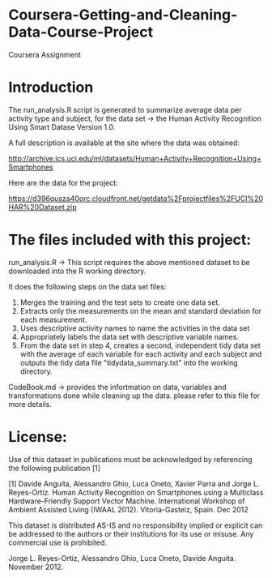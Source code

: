 # Coursera-Getting-and-Cleaning-Data-Course-Project
Coursera Assignment

Introduction
=============
The run_analysis.R script is generated to summarize average data per activity type and subject, for the data set ->  the Human Activity Recognition Using Smart Datase Version 1.0.

A full description is available at the site where the data was obtained:

http://archive.ics.uci.edu/ml/datasets/Human+Activity+Recognition+Using+Smartphones

Here are the data for the project:

https://d396qusza40orc.cloudfront.net/getdata%2Fprojectfiles%2FUCI%20HAR%20Dataset.zip

The files included with this project:
=====================================
run_analysis.R -> This script requires the above mentioned dataset to be downloaded into the
R working directory. 

It does the following steps on the data set files:
1. Merges the training and the test sets to create one data set.
2. Extracts only the measurements on the mean and standard deviation for each measurement.
3. Uses descriptive activity names to name the activities in the data set
4. Appropriately labels the data set with descriptive variable names.
5. From the data set in step 4, creates a second, independent tidy data set with the average of each variable for each activity and each subject and outputs the tidy data file "tidydata_summary.txt" into the working directory.

CodeBook.md -> provides the infortmation on data, variables and transformations done while cleaning up the data. please refer to this file for more details.

License:
========
Use of this dataset in publications must be acknowledged by referencing the following publication [1] 

[1] Davide Anguita, Alessandro Ghio, Luca Oneto, Xavier Parra and Jorge L. Reyes-Ortiz. Human Activity Recognition on Smartphones using a Multiclass Hardware-Friendly Support Vector Machine. International Workshop of Ambient Assisted Living (IWAAL 2012). Vitoria-Gasteiz, Spain. Dec 2012

This dataset is distributed AS-IS and no responsibility implied or explicit can be addressed to the authors or their institutions for its use or misuse. Any commercial use is prohibited.

Jorge L. Reyes-Ortiz, Alessandro Ghio, Luca Oneto, Davide Anguita. November 2012.


